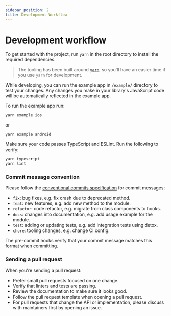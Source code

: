 ```yaml
---
sidebar_position: 2
title: Development Workflow
---
```


# Development workflow

To get started with the project, run `yarn` in the root directory to install the required dependencies.

> The tooling has been built around [`yarn`](https://classic.yarnpkg.com/), so you'll have an easier time if you use `yarn` for development.

While developing, you can run the example app in `/example/` directory to test your changes. Any changes you make in your library's JavaScript code will be automatically reflected in the example app.

To run the example app run:

```sh
yarn example ios
```

or

```sh
yarn example android
```

Make sure your code passes TypeScript and ESLint. Run the following to verify:

```sh
yarn typescript
yarn lint
```

### Commit message convention

Please follow the [conventional commits specification](https://www.conventionalcommits.org/en) for commit messages:

- `fix`: bug fixes, e.g. fix crash due to deprecated method.
- `feat`: new features, e.g. add new method to the module.
- `refactor`: code refactor, e.g. migrate from class components to hooks.
- `docs`: changes into documentation, e.g. add usage example for the module.
- `test`: adding or updating tests, e.g. add integration tests using detox.
- `chore`: tooling changes, e.g. change CI config.

The pre-commit hooks verify that your commit message matches this format when committing.

### Sending a pull request

When you're sending a pull request:

- Prefer small pull requests focused on one change.
- Verify that linters and tests are passing.
- Review the documentation to make sure it looks good.
- Follow the pull request template when opening a pull request.
- For pull requests that change the API or implementation, please discuss with maintainers first by opening an issue.
